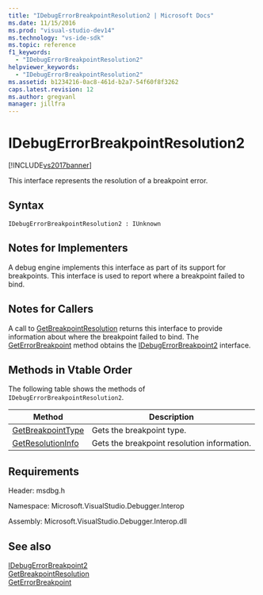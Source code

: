 ```yaml
---
title: "IDebugErrorBreakpointResolution2 | Microsoft Docs"
ms.date: 11/15/2016
ms.prod: "visual-studio-dev14"
ms.technology: "vs-ide-sdk"
ms.topic: reference
f1_keywords: 
  - "IDebugErrorBreakpointResolution2"
helpviewer_keywords: 
  - "IDebugErrorBreakpointResolution2"
ms.assetid: b1234216-0ac8-461d-b2a7-54f60f8f3262
caps.latest.revision: 12
ms.author: gregvanl
manager: jillfra
---
```

# IDebugErrorBreakpointResolution2
[!INCLUDE[vs2017banner](../../../includes/vs2017banner.md)]

This interface represents the resolution of a breakpoint error.  
  
## Syntax  
  
```  
IDebugErrorBreakpointResolution2 : IUnknown  
```  
  
## Notes for Implementers  
 A debug engine implements this interface as part of its support for breakpoints. This interface is used to report where a breakpoint failed to bind.  
  
## Notes for Callers  
 A call to [GetBreakpointResolution](../../../extensibility/debugger/reference/idebugerrorbreakpoint2-getbreakpointresolution.md) returns this interface to provide information about where the breakpoint failed to bind. The [GetErrorBreakpoint](../../../extensibility/debugger/reference/idebugbreakpointerrorevent2-geterrorbreakpoint.md) method obtains the [IDebugErrorBreakpoint2](../../../extensibility/debugger/reference/idebugerrorbreakpoint2.md) interface.  
  
## Methods in Vtable Order  
 The following table shows the methods of `IDebugErrorBreakpointResolution2`.  
  
|Method|Description|  
|------------|-----------------|  
|[GetBreakpointType](../../../extensibility/debugger/reference/idebugerrorbreakpointresolution2-getbreakpointtype.md)|Gets the breakpoint type.|  
|[GetResolutionInfo](../../../extensibility/debugger/reference/idebugerrorbreakpointresolution2-getresolutioninfo.md)|Gets the breakpoint resolution information.|  
  
## Requirements  
 Header: msdbg.h  
  
 Namespace: Microsoft.VisualStudio.Debugger.Interop  
  
 Assembly: Microsoft.VisualStudio.Debugger.Interop.dll  
  
## See also  
 [IDebugErrorBreakpoint2](../../../extensibility/debugger/reference/idebugerrorbreakpoint2.md)   
 [GetBreakpointResolution](../../../extensibility/debugger/reference/idebugerrorbreakpoint2-getbreakpointresolution.md)   
 [GetErrorBreakpoint](../../../extensibility/debugger/reference/idebugbreakpointerrorevent2-geterrorbreakpoint.md)
